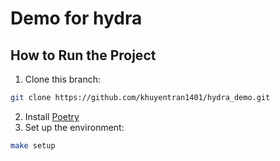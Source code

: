 # Demo for hydra

## How to Run the Project
1. Clone this branch:
```bash
git clone https://github.com/khuyentran1401/hydra_demo.git
```
2. Install [Poetry](https://python-poetry.org/docs/#installation)
3. Set up the environment:
```bash
make setup
```